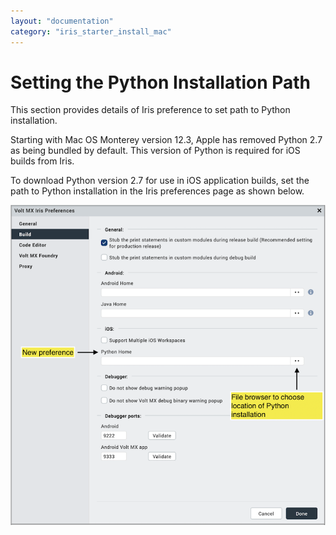 ```yaml
---
layout: "documentation"
category: "iris_starter_install_mac"
---
```

                                   
Setting the Python Installation Path
=====================================

This section provides details of Iris preference to set path to Python installation.

Starting with Mac OS Monterey version 12.3, Apple has removed Python 2.7 as being bundled by default. This version of Python is required for iOS builds from Iris.

To download Python version 2.7 for use in iOS application builds, set the path to Python installation in the Iris preferences page as shown below.

![](Resources/Images/Preference_Python_Installer_Path.png)



